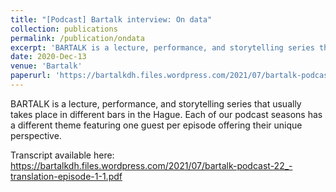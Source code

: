 ```yaml
---
title: "[Podcast] Bartalk interview: On data"
collection: publications
permalink: /publication/ondata
excerpt: 'BARTALK is a lecture, performance, and storytelling series that usually takes place in different bars in the Hague. Each of our podcast seasons has a different theme featuring one guest per episode offering their unique perspective.'
date: 2020-Dec-13
venue: 'Bartalk'
paperurl: 'https://bartalkdh.files.wordpress.com/2021/07/bartalk-podcast-22_-translation-episode-1-1.pdf'
---
```

BARTALK is a lecture, performance, and storytelling series that usually takes place in different bars in the Hague. Each of our podcast seasons has a different theme featuring one guest per episode offering their unique perspective. 

Transcript available here: https://bartalkdh.files.wordpress.com/2021/07/bartalk-podcast-22_-translation-episode-1-1.pdf
